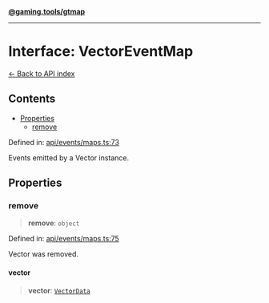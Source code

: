[**@gaming.tools/gtmap**](README.md)

***

# Interface: VectorEventMap

[← Back to API index](./README.md)

## Contents

- [Properties](#properties)
  - [remove](#remove)

Defined in: [api/events/maps.ts:73](https://github.com/gamingtools/gt-map/blob/05d69e937e6093e14da4884825215d18bb9b0084/packages/gtmap/src/api/events/maps.ts#L73)

Events emitted by a Vector instance.

## Properties

### remove

> **remove**: `object`

Defined in: [api/events/maps.ts:75](https://github.com/gamingtools/gt-map/blob/05d69e937e6093e14da4884825215d18bb9b0084/packages/gtmap/src/api/events/maps.ts#L75)

Vector was removed.

#### vector

> **vector**: [`VectorData`](Interface.VectorData.md)
